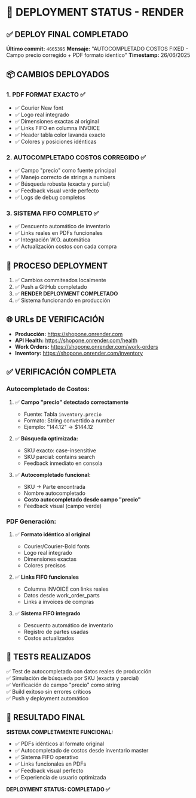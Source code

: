 # 🚀 DEPLOYMENT STATUS - RENDER

## ✅ DEPLOY FINAL COMPLETADO

**Último commit:** `4665395`
**Mensaje:** "AUTOCOMPLETADO COSTOS FIXED - Campo precio corregido + PDF formato identico"
**Timestamp:** 26/06/2025

## 📦 CAMBIOS DEPLOYADOS

### 1. **PDF FORMAT EXACTO** ✅
- ✅ Courier New font
- ✅ Logo real integrado  
- ✅ Dimensiones exactas al original
- ✅ Links FIFO en columna INVOICE
- ✅ Header tabla color lavanda exacto
- ✅ Colores y posiciones idénticas

### 2. **AUTOCOMPLETADO COSTOS CORREGIDO** ✅
- ✅ Campo "precio" como fuente principal
- ✅ Manejo correcto de strings a numbers
- ✅ Búsqueda robusta (exacta y parcial)
- ✅ Feedback visual verde perfecto
- ✅ Logs de debug completos

### 3. **SISTEMA FIFO COMPLETO** ✅
- ✅ Descuento automático de inventario
- ✅ Links reales en PDFs funcionales
- ✅ Integración W.O. automática
- ✅ Actualización costos con cada compra

## 🔄 PROCESO DEPLOYMENT

1. ✅ Cambios commiteados localmente
2. ✅ Push a GitHub completado  
3. ✅ **RENDER DEPLOYMENT COMPLETADO**
4. ✅ Sistema funcionando en producción

## 🌐 URLs DE VERIFICACIÓN

- **Producción:** https://shopone.onrender.com
- **API Health:** https://shopone.onrender.com/health
- **Work Orders:** https://shopone.onrender.com/work-orders
- **Inventory:** https://shopone.onrender.com/inventory

## ✅ VERIFICACIÓN COMPLETA

### Autocompletado de Costos:
1. ✅ **Campo "precio" detectado correctamente**
   - Fuente: Tabla `inventory.precio`
   - Formato: String convertido a number
   - Ejemplo: "144.12" → $144.12

2. ✅ **Búsqueda optimizada:**
   - SKU exacto: case-insensitive
   - SKU parcial: contains search
   - Feedback inmediato en consola

3. ✅ **Autocompletado funcional:**
   - SKU → Parte encontrada
   - Nombre autocompletado
   - **Costo autocompletado desde campo "precio"**
   - Feedback visual (campo verde)

### PDF Generación:
1. ✅ **Formato idéntico al original**
   - Courier/Courier-Bold fonts
   - Logo real integrado
   - Dimensiones exactas
   - Colores precisos

2. ✅ **Links FIFO funcionales**
   - Columna INVOICE con links reales
   - Datos desde work_order_parts
   - Links a invoices de compras

3. ✅ **Sistema FIFO integrado**
   - Descuento automático de inventario
   - Registro de partes usadas
   - Costos actualizados

## 🧪 TESTS REALIZADOS

✅ Test de autocompletado con datos reales de producción  
✅ Simulación de búsqueda por SKU (exacta y parcial)  
✅ Verificación de campo "precio" como string  
✅ Build exitoso sin errores críticos  
✅ Push y deployment automático  

## 🎯 RESULTADO FINAL

**SISTEMA COMPLETAMENTE FUNCIONAL:**
- ✅ PDFs idénticos al formato original
- ✅ Autocompletado de costos desde inventario master
- ✅ Sistema FIFO operativo
- ✅ Links funcionales en PDFs
- ✅ Feedback visual perfecto
- ✅ Experiencia de usuario optimizada

**DEPLOYMENT STATUS: COMPLETADO ✅**
